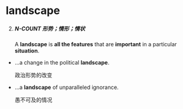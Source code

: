 # landscape

2. ##### N-COUNT 形势；情形；情状

   A **landscape** is **all the features** that are **important** in a particular **situation**.

- ...a change in the political **landscape**.

  政治形势的改变

- ...a **landscape** of unparalleled ignorance.

  愚不可及的情况